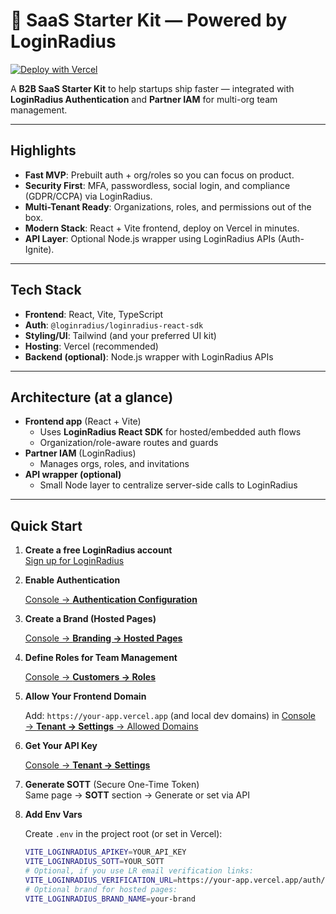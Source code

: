 #  🚀 SaaS Starter Kit — Powered by LoginRadius

[![Deploy with Vercel](https://vercel.com/button)](https://vercel.com/new/clone?repository-url=https://github.com/indrasen715/react-saas-starter-loginradius&project-name=react-saas-starter-loginradius&repo-name=react-saas-starter-loginradius&env=VITE_LOGINRADIUS_API_KEY,VITE_LOGINRADIUS_WRAPPER_BASE_URL,VITE_LOGINRADIUS_API_BASE_URL&envDescription=Environment%20variables%20for%20LoginRadius%20Starter&envLink=https%3A%2F%2Fwww.loginradius.com%2Fdocs%2F&VITE_LOGINRADIUS_API_KEY=8b95fe7e-6dd1-4157-8e5c-f49de4257930&VITE_LOGINRADIUS_WRAPPER_BASE_URL=https%3A%2F%2Fauth-ignite.onrender.com&VITE_LOGINRADIUS_API_BASE_URL=https%3A%2F%2Fdevapi.lrinternal.com)


A **B2B SaaS Starter Kit** to help startups ship faster — integrated with **LoginRadius Authentication** and **Partner IAM** for multi-org team management.

---

## Highlights

- **Fast MVP**: Prebuilt auth + org/roles so you can focus on product.
- **Security First**: MFA, passwordless, social login, and compliance (GDPR/CCPA) via LoginRadius.
- **Multi-Tenant Ready**: Organizations, roles, and permissions out of the box.
- **Modern Stack**: React + Vite frontend, deploy on Vercel in minutes.
- **API Layer**: Optional Node.js wrapper using LoginRadius APIs (Auth-Ignite).

---

## Tech Stack

- **Frontend**: React, Vite, TypeScript
- **Auth**: `@loginradius/loginradius-react-sdk`
- **Styling/UI**: Tailwind (and your preferred UI kit)
- **Hosting**: Vercel (recommended)
- **Backend (optional)**: Node.js wrapper with LoginRadius APIs

---

## Architecture (at a glance)

- **Frontend app** (React + Vite)
    - Uses **LoginRadius React SDK** for hosted/embedded auth flows
    - Organization/role-aware routes and guards
- **Partner IAM** (LoginRadius)
    - Manages orgs, roles, and invitations
- **API wrapper (optional)**
    - Small Node layer to centralize server-side calls to LoginRadius

---

## Quick Start

1. **Create a free LoginRadius account**  
     [Sign up for LoginRadius](https://accounts.loginradius.com/auth.aspx?return_url=https://console.loginradius.com/login&action=register "Sign up for LoginRadius")

2. **Enable Authentication**  
     
     [ Console → **Authentication Configuration** ](https://console.loginradius.com/authentication/authentication-configuration "Authentication Configuration")

3. **Create a Brand (Hosted Pages)**  
     
     [Console → **Branding → Hosted Pages** ](https://console.loginradius.com/branding/hosted-pages "Hosted Pages")

4. **Define Roles for Team Management**  
     
     [Console → **Customers → Roles**](https://console.loginradius.com/customers/roles "Roles")

5. **Allow Your Frontend Domain**  
     
     Add: `https://your-app.vercel.app` (and local dev domains)  in 
     [Console → **Tenant → Settings** → Allowed Domains  ](https://console.loginradius.com/tenant/settings "Allowed Domains")

6. **Get Your API Key**  
    
     [ Console → **Tenant → Settings**  ](https://console.loginradius.com/tenant/settings "Tenant Settings")

7. **Generate SOTT** (Secure One-Time Token)  
     Same page → **SOTT** section → Generate or set via API

8. **Add Env Vars**

     Create `.env` in the project root (or set in Vercel):

     ```bash
     VITE_LOGINRADIUS_APIKEY=YOUR_API_KEY
     VITE_LOGINRADIUS_SOTT=YOUR_SOTT
     # Optional, if you use LR email verification links:
     VITE_LOGINRADIUS_VERIFICATION_URL=https://your-app.vercel.app/auth/verify
     # Optional brand for hosted pages:
     VITE_LOGINRADIUS_BRAND_NAME=your-brand
     ```

